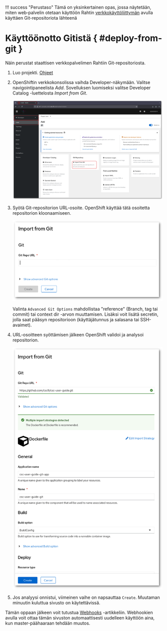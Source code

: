 !!! success "Perustaso"
    Tämä on yksinkertainen opas, jossa näytetään, miten web‑palvelin otetaan käyttöön Rahtin [verkkokäyttöliittymän](../usage/getting_started.md) avulla käyttäen Git-repositoriota lähteenä

# Käyttöönotto Gitistä { #deploy-from-git }

Näin perustat staattisen verkkopalvelimen Rahtiin Git-repositoriosta.

1. Luo projekti. [Ohjeet](../usage/projects_and_quota.md)

1. OpenShiftin verkkokonsolissa vaihda Developer-näkymään. Valitse navigointipaneelista _Add_. Sovelluksen luomiseksi valitse Developer Catalog -luettelosta _Import from Git_. 

    ![click_git](../../../img/click_git.png)

1. Syötä Git-repositorion URL-osoite. OpenShift käyttää tätä osoitetta repositorion kloonaamiseen.  

    ![import_from_git](../../../img/import_from_git_1.png)

    Valinta `Advanced Git Options` mahdollistaa "reference" (Branch, tag tai commit) tai context dir -arvon muuttamisen. Lisäksi voit lisätä secretin, jolla saat pääsyn repositorioon (käyttäjätunnus ja salasana tai SSH-avaimet).

1. URL-osoitteen syöttämisen jälkeen OpenShift validoi ja analysoi repositorion. 

    ![import_from_git](../../../img/import_from_git_2.png)

1. Jos analyysi onnistui, viimeinen vaihe on napsauttaa `Create`. Muutaman minuutin kuluttua sivusto on käytettävissä.

Tämän oppaan jälkeen voit tutustua [Webhooks](webhooks.md) -artikkeliin. Webhookien avulla voit ottaa tämän sivuston automaattisesti uudelleen käyttöön aina, kun master-päähaaraan tehdään muutos.